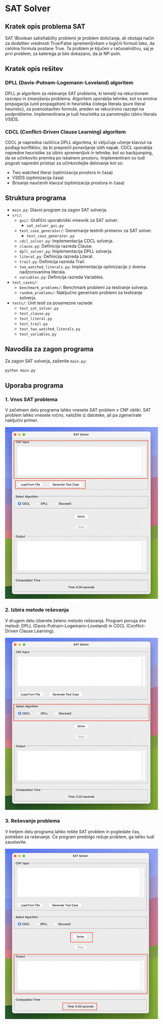 # SAT Solver

## Kratek opis problema SAT

SAT (Boolean satisfiability problem) je problem določanja, ali obstaja način za dodelitev vrednosti True/False spremenljivkam v logični formuli tako, da celotna formula postane True. Ta problem je ključen v računalništvu, saj je prvi problem, za katerega je bilo dokazano, da je NP-poln.

## Kratek opis rešitev

### DPLL (Davis-Putnam-Logemann-Loveland) algoritem

DPLL je algoritem za reševanje SAT problema, ki temelji na rekurzivnem razcepu in zmanjšanju problema. Algoritem uporablja tehnike, kot so enotna propagacija (unit propagation) in heuristika čistega literala (pure literal heuristic), za poenostavitev formule, preden se rekurzivno razcepi na podprobleme. Implementirana je tudi heuristika za pametnejšo izbiro literala VSIDS.

### CDCL (Conflict-Driven Clause Learning) algoritem

CDCL je napredna različica DPLL algoritma, ki vključuje učenje klavzul na podlagi konfliktov, da bi preprečil ponavljanje istih napak. CDCL uporablja napredne heuristike za izbiro spremenljivk in tehnike, kot so backjumping, da se učinkovito premika po iskalnem prostoru. Implementirani so tudi pogosti napredni pristopi za učinkovitejše delovanje kot so:
- Two watched literal (optimizacija prostora in časa)
- VSIDS (optimizacija časa)
- Brisanje naučenih klavzul (optimizacija prostora in časa) 

## Struktura programa

- `main.py`: Glavni program za zagon SAT solverja.
- `src/`:
  - `gui/`: Grafični uporabniški vmesnik za SAT solver.
    - `sat_solver_gui.py`
  - `test_case_generator/`: Generiranje testnih primerov za SAT solver.
    - `test_case_generator.py`
  - `cdcl_solver.py`: Implementacija CDCL solverja.
  - `clause.py`: Definicija razreda Clause.
  - `dpll_solver.py`: Implementacija DPLL solverja.
  - `literal.py`: Definicija razreda Literal.
  - `trail.py`: Definicija razreda Trail.
  - `two_watched_literals.py`: Implementacija optimizacije z dvema nadzorovanima literala.
  - `variables.py`: Definicija razreda Variables.
- `test_cases/`:
  - `benchmark_problems/`: Benchmark problemi za testiranje solverja.
  - `random_problems/`: Naključno generirani problemi za testiranje solverja.
- `tests/`: Unit testi za posamezne razrede
  - `test_sat_solver.py`
  - `test_clause.py`
  - `test_literal.py`
  - `test_trail.py`
  - `test_two_watched_literals.py`
  - `test_variables.py`

## Navodila za zagon programa

Za zagon SAT solverja, zaženite `main.py`:

```bash
python main.py
```

## Uporaba programa

### 1. Vnos SAT problema

V začetnem delu programa lahko vnesete SAT problem v CNF obliki. SAT problem lahko vnesete ročno, naložite iz datoteke, ali pa zgenerirate naključni primer.

![Vnos SAT problema](reports/images/program_sat_vnos.png)

### 2. Izbira metode reševanja

V drugem delu izberete želeno metodo reševanja. Program ponuja dve metodi: DPLL (Davis-Putnam-Logemann-Loveland) in CDCL (Conflict-Driven Clause Learning).

![Izbira metode reševanja](reports/images/program_sat_izbira_metode.png)

### 3. Reševanje problema

V tretjem delu programa lahko rešite SAT problem in pogledate čas, potreben za reševanje. Če program predolgo rešuje problem, ga lahko tudi zaustavite.

![Reševanje problema](reports/images/program_sat_resevanje.png)


